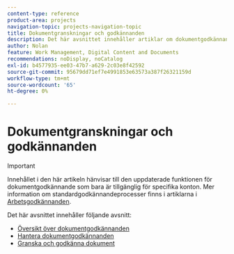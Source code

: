 ```yaml
---
content-type: reference
product-area: projects
navigation-topic: projects-navigation-topic
title: Dokumentgranskningar och godkännanden
description: Det här avsnittet innehåller artiklar om dokumentgodkännanden i Adobe Workfront.
author: Nolan
feature: Work Management, Digital Content and Documents
recommendations: noDisplay, noCatalog
exl-id: b4577935-ee03-47b7-a629-2c03e8f42592
source-git-commit: 95679dd71ef7e4991853e63573a387f26321159d
workflow-type: tm+mt
source-wordcount: '65'
ht-degree: 0%

---
```


# Dokumentgranskningar och godkännanden

>[!IMPORTANT]
>
>Innehållet i den här artikeln hänvisar till den uppdaterade funktionen för dokumentgodkännande som bara är tillgänglig för specifika konton. Mer information om standardgodkännandeprocesser finns i artiklarna i [Arbetsgodkännanden](/help/quicksilver/review-and-approve-work/manage-approvals/manage-approvals.md).

Det här avsnittet innehåller följande avsnitt:

* [Översikt över dokumentgodkännanden](/help/quicksilver/review-and-approve-work/document-reviews-and-approvals/document-approvals-overview.md)
* [Hantera dokumentgodkännanden](/help/quicksilver/review-and-approve-work/document-reviews-and-approvals/manage-document-approvals/manage-document-approvals.md)
* [Granska och godkänna dokument](/help/quicksilver/review-and-approve-work/document-reviews-and-approvals/review-and-approve-documents/review-and-approve-documents.md)
